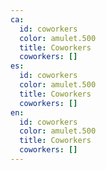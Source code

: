 ```yaml
---
ca:
  id: coworkers
  color: amulet.500
  title: Coworkers
  coworkers: []
es:
  id: coworkers
  color: amulet.500
  title: Coworkers
  coworkers: []
en:
  id: coworkers
  color: amulet.500
  title: Coworkers
  coworkers: []
---
```

